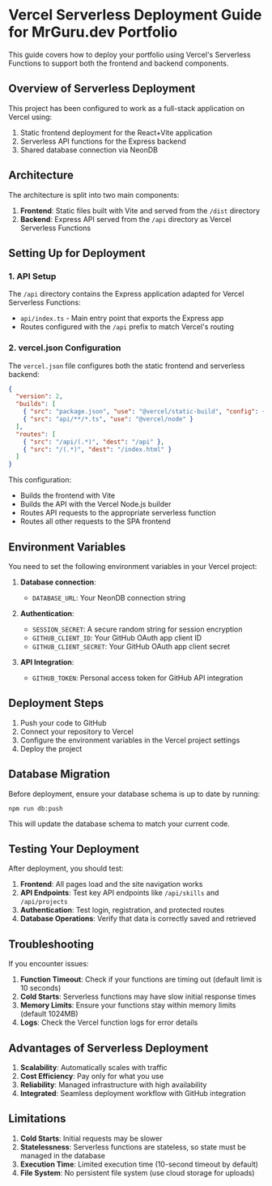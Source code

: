 # Vercel Serverless Deployment Guide for MrGuru.dev Portfolio

This guide covers how to deploy your portfolio using Vercel's Serverless Functions to support both the frontend and backend components.

## Overview of Serverless Deployment

This project has been configured to work as a full-stack application on Vercel using:

1. Static frontend deployment for the React+Vite application
2. Serverless API functions for the Express backend
3. Shared database connection via NeonDB

## Architecture

The architecture is split into two main components:

1. **Frontend**: Static files built with Vite and served from the `/dist` directory
2. **Backend**: Express API served from the `/api` directory as Vercel Serverless Functions

## Setting Up for Deployment

### 1. API Setup

The `/api` directory contains the Express application adapted for Vercel Serverless Functions:

- `api/index.ts` - Main entry point that exports the Express app
- Routes configured with the `/api` prefix to match Vercel's routing

### 2. vercel.json Configuration

The `vercel.json` file configures both the static frontend and serverless backend:

```json
{
  "version": 2,
  "builds": [
    { "src": "package.json", "use": "@vercel/static-build", "config": { "buildCommand": "vite build", "outputDirectory": "dist" } },
    { "src": "api/**/*.ts", "use": "@vercel/node" }
  ],
  "routes": [
    { "src": "/api/(.*)", "dest": "/api" },
    { "src": "/(.*)", "dest": "/index.html" }
  ]
}
```

This configuration:
- Builds the frontend with Vite
- Builds the API with the Vercel Node.js builder
- Routes API requests to the appropriate serverless function
- Routes all other requests to the SPA frontend

## Environment Variables

You need to set the following environment variables in your Vercel project:

1. **Database connection**:
   - `DATABASE_URL`: Your NeonDB connection string

2. **Authentication**:
   - `SESSION_SECRET`: A secure random string for session encryption
   - `GITHUB_CLIENT_ID`: Your GitHub OAuth app client ID
   - `GITHUB_CLIENT_SECRET`: Your GitHub OAuth app client secret

3. **API Integration**:
   - `GITHUB_TOKEN`: Personal access token for GitHub API integration

## Deployment Steps

1. Push your code to GitHub
2. Connect your repository to Vercel
3. Configure the environment variables in the Vercel project settings
4. Deploy the project

## Database Migration

Before deployment, ensure your database schema is up to date by running:

```
npm run db:push
```

This will update the database schema to match your current code.

## Testing Your Deployment

After deployment, you should test:

1. **Frontend**: All pages load and the site navigation works
2. **API Endpoints**: Test key API endpoints like `/api/skills` and `/api/projects`
3. **Authentication**: Test login, registration, and protected routes
4. **Database Operations**: Verify that data is correctly saved and retrieved

## Troubleshooting

If you encounter issues:

1. **Function Timeout**: Check if your functions are timing out (default limit is 10 seconds)
2. **Cold Starts**: Serverless functions may have slow initial response times
3. **Memory Limits**: Ensure your functions stay within memory limits (default 1024MB)
4. **Logs**: Check the Vercel function logs for error details

## Advantages of Serverless Deployment

1. **Scalability**: Automatically scales with traffic
2. **Cost Efficiency**: Pay only for what you use
3. **Reliability**: Managed infrastructure with high availability
4. **Integrated**: Seamless deployment workflow with GitHub integration

## Limitations

1. **Cold Starts**: Initial requests may be slower
2. **Statelessness**: Serverless functions are stateless, so state must be managed in the database
3. **Execution Time**: Limited execution time (10-second timeout by default)
4. **File System**: No persistent file system (use cloud storage for uploads)
